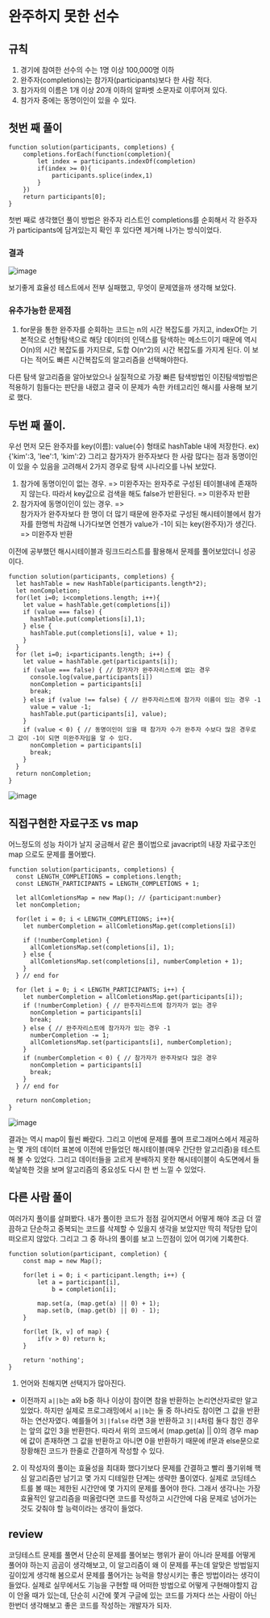# 완주하지 못한 선수
## 규칙
1. 경기에 참여한 선수의 수는 1명 이상 100,000명 이하
2. 완주자(completions)는 참가자(participants)보다 한 사람 적다.
3. 참가자의 이름은 1개 이상 20개 이하의 알파벳 소문자로 이루어져 있다.
4. 참가자 중에는 동명이인이 있을 수 있다.
## 첫번 째 풀이
```
function solution(participants, completions) {
    completions.forEach(function(completion){
        let index = participants.indexOf(completion)
        if(index >= 0){
            participants.splice(index,1)
        }
    })
    return participants[0];
}
```
첫번 째로 생각했던 풀이 방법은 완주자 리스트인 completions를 순회해서 각 완주자가 participants에 담겨있는지 확인 후 있다면 제거해 나가는 방식이었다.
### 결과

![image](https://user-images.githubusercontent.com/39623897/103251190-0b2ad300-49bb-11eb-81ea-e1e85c77325c.png)

보기좋게 효율성 테스트에서 전부 실패했고, 무엇이 문제였을까 생각해 보았다.

### 유추가능한 문제점
1. for문을 통한 완주자를 순회하는 코드는 n의 시간 복잡도를 가지고, indexOf는 기본적으로 선형탐색으로 해당 데이터의 인덱스를 탐색하는 메소드이기 때문에 역시 O(n)의 시간 복잡도를 가지므로, 도합 O(n^2)의 시간 복잡도를 가지게 된다. 이 보다는 적어도 빠른 시간복잡도의 알고리즘을 선택해야한다.

다른 탐색 알고리즘을 알아보았으나 실질적으로 가장 빠른 탐색방법인 이진탐색방법은 적용하기 힘들다는 판단을 내렸고
결국 이 문제가 속한 카테고리인 해시를 사용해 보기로 했다.

## 두번 째 풀이.
우선 먼저 모든 완주자를 key(이름): value(수) 형태로 hashTable 내에 저장한다. ex) {'kim':3, 'lee':1, 'kim':2} 
그리고 참가자가 완주자보다 한 사람 많다는 점과 동명이인이 있을 수 있음을 고려해서 2가지 경우로 탐색 시나리오를 나눠 보았다.
1. 참가에 동명이인이 없는 경우. => 미완주자는 완자주로 구성된 테이블내에 존재하지 않는다. 따라서 key값으로 검색을 해도 false가 반환된다. => 미완주자 반환
2. 참가자에 동명이인이 있는 경우. =>  
참가자가 완주자보다 한 명이 더 많기 때문에 완주자로 구성된 해시테이블에서 참가자를 한명씩 차감해 나가다보면 언젠가 value가 -1이 되는 key(완주자)가 생긴다. => 미완주자 반환

이전에 공부했던 해시시테이블과 링크드리스트를 활용해서 문제를 풀어보았더니 성공이다.
```
function solution(participants, completions) {
  let hashTable = new HashTable(participants.length*2);
  let nonCompletion;
  for(let i=0; i<completions.length; i++){
    let value = hashTable.get(completions[i])
    if (value === false) {
      hashTable.put(completions[i],1);
    } else {
      hashTable.put(completions[i], value + 1);
    }
  }
  for (let i=0; i<participants.length; i++) {
    let value = hashTable.get(participants[i]);
    if (value === false) { // 참가자가 완주자리스트에 없는 경우
      console.log(value,participants[i])
      nonCompletion = participants[i]
      break;
    } else if (value !== false) { // 완주자리스트에 참가자 이름이 있는 경우 -1
      value = value -1;
      hashTable.put(participants[i], value);
    }
    if (value < 0) { // 동명이인이 있을 때 참가자 수가 완주자 수보다 많은 경우로 그 값이 -1이 되면 미완주자임을 알 수 있다.
      nonCompletion = participants[i]
      break;
    }
  }
  return nonCompletion;
}
```
![image](https://user-images.githubusercontent.com/39623897/105037773-d97cc780-5aa1-11eb-85ea-e3db5597bfc7.png)

## 직접구현한 자료구조 vs map
어느정도의 성능 차이가 날지 궁금해서 같은 풀이법으로 javacript의 내장 자료구조인 map 으로도 문제를 풀어봤다.
```
function solution(participants, completions) {
  const LENGTH_COMPLETIONS = completions.length;
  const LENGTH_PARTICIPANTS = LENGTH_COMPLETIONS + 1;
    
  let allComletionsMap = new Map(); // {participant:number}
  let nonCompletion;
    
  for(let i = 0; i < LENGTH_COMPLETIONS; i++){
    let numberCompletion = allComletionsMap.get(completions[i])
    
    if (!numberCompletion) {
      allComletionsMap.set(completions[i], 1);
    } else {
      allComletionsMap.set(completions[i], numberCompletion + 1);
    }
  } // end for
    
  for (let i = 0; i < LENGTH_PARTICIPANTS; i++) {
    let numberCompletion = allComletionsMap.get(participants[i]);
    if (!numberCompletion) { // 완주자리스트에 참가자가 없는 경우
      nonCompletion = participants[i]
      break;
    } else { // 완주자리스트에 참가자가 있는 경우 -1
      numberCompletion -= 1;
      allComletionsMap.set(participants[i], numberCompletion);
    }
    if (numberCompletion < 0) { // 참가자가 완주자보다 많은 경우
      nonCompletion = participants[i]
      break;
    }
  } // end for
  
  return nonCompletion;
}
```
![image](https://user-images.githubusercontent.com/39623897/105038636-ecdc6280-5aa2-11eb-88cb-52d62b4399a3.png)

결과는 역시 map이 훨씬 빠랐다. 그리고 이번에 문제를 풀며 프로그래머스에서 제공하는 몇 개의 데이터 표본에 이전에 만들었던 해시테이블(매우 간단한 알고리즘)을 테스트해 볼 수 있었다. 그리고 데이터들을 고르게 분배하지 못한 해시테이블이 속도면에서 들쑥날쑥한 것을 보며 알고리즘의 중요성도 다시 한 번 느낄 수 있었다.

## 다른 사람 풀이
여러가지 풀이를 살펴봤다. 내가 풀이한 코드가 점점 길어지면서 어떻게 해야 조금 더 깔끔하고 단순하고 중복되는 코드를 삭제할 수 있을지 생각을 보았지만 딱히 적당한 답이 떠오르지 않았다. 그리고  그 중 하나의 풀이를 보고 느낀점이 있어 여기에 기록한다.
```
function solution(participant, completion) {
    const map = new Map();

    for(let i = 0; i < participant.length; i++) {
        let a = participant[i], 
            b = completion[i];

        map.set(a, (map.get(a) || 0) + 1);
        map.set(b, (map.get(b) || 0) - 1);
    }

    for(let [k, v] of map) {
        if(v > 0) return k;
    }

    return 'nothing';
}
```
1. 언어와 친해지면 선택지가 많아진다.
- 이전까지 `a||b`는 a와 b중 하나 이상이 참이면 참을 반환하는 논리연산자로만 알고있었다. 하지만 실제로 프로그래밍에서 `a||b`는 둘 중 하나라도 참이면 그 값을 반환하는 연산자였다. 예를들어 `3||false` 라면 3을 반환하고 `3||4`처럼 둘다 참인 경우는 앞의 값인 3을 반환한다. 따라서 위의 코드에서 (map.get(a) || 0)의 경우 map에 값이 존재하면 그 값을 반환하고 아니면 0을 반환하기 때문에 if문과 else문으로 장황해진 코드가 한줄로 간결하게 작성할 수 있다.

2. 이 작성자의 풀이는 효율성을 최대화 했다기보다 문제를 간결하고 빨리 풀기위해 핵심 알고리즘만 남기고 몇 가지 디테일한 단계는 생략한 풀이였다.
실제로 코딩테스트를 볼 때는 제한된 시간안에 몇 가지의 문제를 풀어야 한다. 그래서 생각나는 가장 효율적인 알고리즘을 떠올렸다면 코드를 작성하고 시간안에 다음 문제로 넘어가는 것도 갖춰야 할 능력이라는 생각이 들었다.

## review
코딩테스트 문제를 풀면서 단순히 문제를 풀어보는 행위가 끝이 아니라 문제를 어떻게 풀어야 하는지 곰곰이 생각해보고, 이 알고리즘이 왜 이 문제를 푸는데 알맞은 방법일지 깊이있게 생각해 봄으로서 문제를 풀어가는 능력을 향상시키는 좋은 방법이라는 생각이 들었다. 실제로 실무에서도 기능을 구현할 때 어떠한 방법으로 어떻게 구현해야할지 감이 안올 때가 있는데, 단순히 시간에 쫓겨 구글에 있는 코드를 가져다 쓰는 사람이 아닌 한번더 생각해보고 좋은 코드를 작성하는 개발자가 되자.
